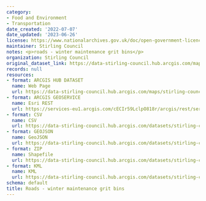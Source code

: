 ```yaml
---
category:
- Food and Environment
- Transportation
date_created: '2022-07-07'
date_updated: '2023-06-26'
license: https://www.nationalarchives.gov.uk/doc/open-government-licence/version/3/
maintainer: Stirling Council
notes: <p>roads - winter maintenance grit bins</p>
organization: Stirling Council
original_dataset_link: https://data-stirling-council.hub.arcgis.com/maps/stirling-council::roads-winter-maintenance-grit-bins
records: null
resources:
- format: ARCGIS HUB DATASET
  name: Web Page
  url: https://data-stirling-council.hub.arcgis.com/maps/stirling-council::roads-winter-maintenance-grit-bins
- format: ARCGIS GEOSERVICE
  name: Esri REST
  url: https://services-eu1.arcgis.com/cECIr59LclpO818r/arcgis/rest/services/GritBins/FeatureServer/0
- format: CSV
  name: CSV
  url: https://data-stirling-council.hub.arcgis.com/datasets/stirling-council::roads-winter-maintenance-grit-bins.csv?outSR=%7B%22latestWkid%22%3A27700%2C%22wkid%22%3A27700%7D
- format: GEOJSON
  name: GeoJSON
  url: https://data-stirling-council.hub.arcgis.com/datasets/stirling-council::roads-winter-maintenance-grit-bins.geojson?outSR=%7B%22latestWkid%22%3A27700%2C%22wkid%22%3A27700%7D
- format: ZIP
  name: Shapefile
  url: https://data-stirling-council.hub.arcgis.com/datasets/stirling-council::roads-winter-maintenance-grit-bins.zip?outSR=%7B%22latestWkid%22%3A27700%2C%22wkid%22%3A27700%7D
- format: KML
  name: KML
  url: https://data-stirling-council.hub.arcgis.com/datasets/stirling-council::roads-winter-maintenance-grit-bins.kml?outSR=%7B%22latestWkid%22%3A27700%2C%22wkid%22%3A27700%7D
schema: default
title: Roads - winter maintenance grit bins
---
```

